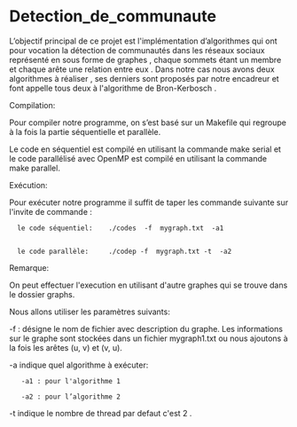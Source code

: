 # Detection_de_communaute
 L’objectif principal de ce projet est l'implémentation d’algorithmes qui ont pour vocation la détection de communautés dans les réseaux sociaux  représenté en sous forme de graphes , chaque sommets étant un membre et chaque arête une relation entre eux . Dans notre cas  nous avons deux algorithmes à réaliser , ses derniers sont   proposés par notre encadreur  et  font appelle tous deux  à l'algorithme de Bron-Kerbosch . 

 
  Compilation:

 Pour compiler notre programme, on s’est basé sur un Makefile qui regroupe à la fois la partie séquentielle et parallèle.

 Le code en séquentiel est compilé en utilisant la commande make serial et le code parallélisé avec OpenMP est compilé en utilisant la commande make parallel.



Exécution:    

Pour exécuter notre programme  il suffit de taper les commande suivante sur l'invite de commande :

      le code séquentiel:    ./codes  -f  mygraph.txt  -a1 


      le code parallèle:     ./codep -f  mygraph.txt -t  -a2


Remarque: 

On peut effectuer l'execution en utilisant d'autre graphes qui se trouve dans le dossier graphs.

Nous allons  utiliser les paramètres suivants: 

-f : désigne le nom de fichier avec description du graphe. Les informations sur le graphe sont stockées dans un fichier mygraph1.txt ou nous ajoutons à la fois les arêtes (u, v) et (v, u).

-a indique quel algorithme à exécuter:

       -a1 : pour l'algorithme 1

       -a2 : pour l’algorithme 2
       
 -t indique le nombre de thread par defaut c'est 2 .




